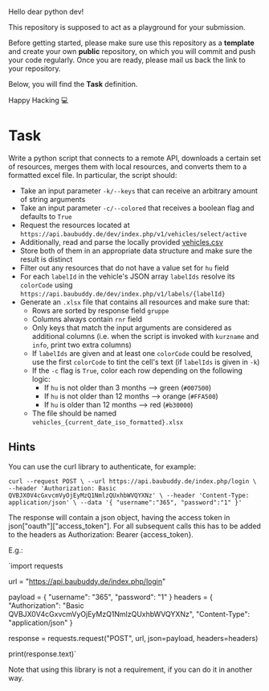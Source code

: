 Hello dear python dev!

This repository is supposed to act as a playground for your submission.

Before getting started, please make sure use this repository as a **template** and create your own **public** repository, on which you will commit and push your code regularly. 
Once you are ready, please mail us back the link to your repository. 

Below, you will find the **Task** definition.

Happy Hacking :computer:

# Task

Write a python script that connects to a remote API, downloads a certain set of resources, merges them with local resources, and converts them to a formatted excel file.
In particular, the script should:

- Take an input parameter `-k/--keys` that can receive an arbitrary amount of string arguments
- Take an input parameter `-c/--colored` that receives a boolean flag and defaults to `True`
- Request the resources located at `https://api.baubuddy.de/dev/index.php/v1/vehicles/select/active`
- Additionally, read and parse the locally provided [vehicles.csv](vehicles.csv)
- Store both of them in an appropriate data structure and make sure the result is distinct
- Filter out any resources that do not have a value set for `hu` field
- For each `labelId` in the vehicle's JSON array `labelIds` resolve its `colorCode` using `https://api.baubuddy.de/dev/index.php/v1/labels/{labelId}`
- Generate an `.xlsx` file that contains all resources and make sure that:
   - Rows are sorted by response field `gruppe`
   - Columns always contain `rnr` field
   - Only keys that match the input arguments are considered as additional columns (i.e. when the script is invoked with `kurzname` and `info`, print two extra columns)
   - If `labelIds` are given and at least one `colorCode` could be resolved, use the first `colorCode` to tint the cell's text (if `labelIds` is given in `-k`)
   - If the `-c` flag is `True`, color each row depending on the following logic:
     - If `hu` is not older than 3 months --> green (`#007500`)
     - If `hu` is not older than 12 months --> orange (`#FFA500`)
     - If `hu` is older than 12 months --> red (`#b30000`)
   - The file should be named `vehicles_{current_date_iso_formatted}.xlsx`

## Hints
You can use the curl library to authenticate, for example: 

`curl --request POST \
  --url https://api.baubuddy.de/index.php/login \
  --header 'Authorization: Basic QVBJX0V4cGxvcmVyOjEyMzQ1NmlzQUxhbWVQYXNz' \
  --header 'Content-Type: application/json' \
  --data '{
        "username":"365",
        "password":"1"
}'`

The response will contain a json object, having the access token in json["oauth"]["access_token"]. For all subsequent calls this has to be added to the headers as Authorization: Bearer {access_token}.

E.g.:

`import requests

url = "https://api.baubuddy.de/index.php/login"

payload = {
    "username": "365",
    "password": "1"
}
headers = {
    "Authorization": "Basic QVBJX0V4cGxvcmVyOjEyMzQ1NmlzQUxhbWVQYXNz",
    "Content-Type": "application/json"
}

response = requests.request("POST", url, json=payload, headers=headers)

print(response.text)`

Note that using this library is not a requirement, if you can do it in another way. 
